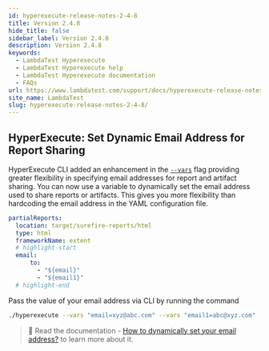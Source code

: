 ```yaml
---
id: hyperexecute-release-notes-2-4-8
title: Version 2.4.8
hide_title: false
sidebar_label: Version 2.4.8
description: Version 2.4.8
keywords:
  - LambdaTest Hyperexecute
  - LambdaTest Hyperexecute help
  - LambdaTest Hyperexecute documentation
  - FAQs
url: https://www.lambdatest.com/support/docs/hyperexecute-release-notes-2-4-8/
site_name: LambdaTest
slug: hyperexecute-release-notes-2-4-8/
---
```


<script type="application/ld+json"
      dangerouslySetInnerHTML={{ __html: JSON.stringify({
       "@context": "https://schema.org",
        "@type": "BreadcrumbList",
        "itemListElement": [{
          "@type": "ListItem",
          "position": 1,
          "name": "Home",
          "item": "https://www.lambdatest.com"
        },{
          "@type": "ListItem",
          "position": 2,
          "name": "Support",
          "item": "https://www.lambdatest.com/support/docs/"
        },{
          "@type": "ListItem",
          "position": 3,
          "name": "Version",
          "item": "https://www.lambdatest.com/support/docs/hyperexecute-release-notes-2-4-8/"
        }]
      })
    }}
></script>

## HyperExecute: Set Dynamic Email Address for Report Sharing 
HyperExecute CLI added an enhancement in the [`--vars`](/support/docs/hyperexecute-cli-run-tests-on-hyperexecute-grid/#--vars) flag providing greater flexibility in specifying email addresses for report and artifact sharing. You can now use a variable to dynamically set the email address used to share reports or artifacts. This gives you more flexibility than hardcoding the email address in the YAML configuration file.

```yaml title="hyperexecute.yaml"
partialReports:
  location: target/surefire-reports/html
  type: html
  frameworkName: extent
  # highlight-start
  email:
      to:
        - "${email}"
        - "${email1}"
  # highlight-end
```

Pass the value of your email address via CLI by running the command

```bash
./hyperexecute --vars "email=xyz@abc.com" --vars "email1=abc@xyz.com"
```

> 📕 Read the documentation - [How to dynamically set your email address?](/support/docs/hyperexecute-email-reports/#how-to-dynamically-set-your-email-address) to learn more about it.